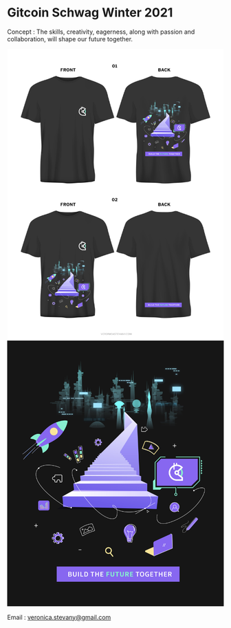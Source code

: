 # Gitcoin Schwag Winter 2021

Concept : The skills, creativity, eagerness, along with passion and collaboration, will shape our future together.

<img src="https://github.com/veronicastevany/Gitcoin-Schwag/blob/73eb3a1efcd1df2bcf75bd66605a08838dc3c1d1/gitswag-01.jpg">

<img src="https://github.com/veronicastevany/Gitcoin-Schwag/blob/73eb3a1efcd1df2bcf75bd66605a08838dc3c1d1/gitswag-02.jpg">

Email : veronica.stevany@gmail.com
